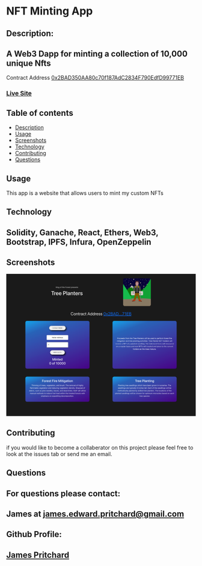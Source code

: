 # NFT Minting App
    
## Description:
A Web3 Dapp for minting a collection of 10,000 unique Nfts
---
Contract Address [0x2BAD350AA80c70f187AdC2834F790EdfD99771EB](https://etherscan.io/address/0x2BAD350AA80c70f187AdC2834F790EdfD99771EB)

### [Live Site](https://kingoftheforest-treeplanters.netlify.app/)

## Table of contents
* [Description](#description)
* [Usage](#usage)
* [Screenshots](#screenshots)
* [Technology](#technology)
* [Contributing](#contributing)
* [Questions](#questions)
## Usage

This app is a website that allows users to mint my custom NFTs
  
## Technology

Solidity, Ganache, React, Ethers, Web3, Bootstrap, IPFS, Infura, OpenZeppelin
---

## Screenshots 

![](screenshot.png)



## Contributing
if you would like to become a collaberator on this project please feel free to look at the issues tab or send me an email.

## Questions
For questions please contact: 
---
James at [james.edward.pritchard@gmail.com](mailto:james.edward.pritchard@gmail.com)
---
Github Profile: 
---
[James Pritchard](https://github.com/SuedePritch)
---
